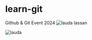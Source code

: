 # learn-git
Github &amp; Git Event 2024
![lauda lassan](https://pixel-profile.vercel.app/api/github-stats?username=piyushisdrinkingwater&theme=lax)

![lauda](https://github-readme-stats.vercel.app/api?username=piyushisdrinkingwater&show_icons=true&theme=transparent)

